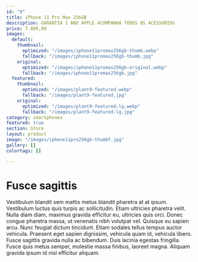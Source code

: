 ```yaml
---
id: "9"
title: iPhone 11 Pro Max 256GB
description: GARANTIA 1 ANO APPLE ACOMPANHA TODOS OS ACESSORIOS
price: 7.800,00
images:
  default:
    thumbnail:
      optimized: "/images/iphone11promax256gb-thumb.webp"
      fallback: "/images/iphone11promax256gb-thumb.jpg"
    original:
      optimized: "/images/iphone11promax256gb-original.webp"
      fallback: "/images/iphone11promax256gb.jpg"
  featured:
    thumbnail:
      optimized: "/images/plant9-featured.webp"
      fallback: "/images/plant9-featured.jpg"
    original:
      optimized: "/images/plant9-featured-lg.webp"
      fallback: "/images/plant9-featured-lg.jpg"
category: smartphones
featured: true
section: Store
layout: product
image: "/images/iphone11pro256gb-thumbf.jpg"
gallery: []
colortags: []

---
```

# Fusce sagittis

Vestibulum blandit sem mattis metus blandit pharetra at at ipsum. Vestibulum luctus quis turpis ac sollicitudin. Etiam ultricies pharetra velit. Nulla diam diam, maximus gravida efficitur eu, ultricies quis orci. Donec congue pharetra massa, ut venenatis nibh volutpat vel. Quisque eu sapien arcu. Nunc feugiat dictum tincidunt. Etiam sodales tellus tempus auctor vehicula. Praesent eget sapien dignissim, vehicula quam id, vehicula libero. Fusce sagittis gravida nulla ac bibendum. Duis lacinia egestas fringilla. Fusce quis metus semper, molestie massa finibus, laoreet magna. Aliquam gravida ipsum id nisl efficitur aliquam.